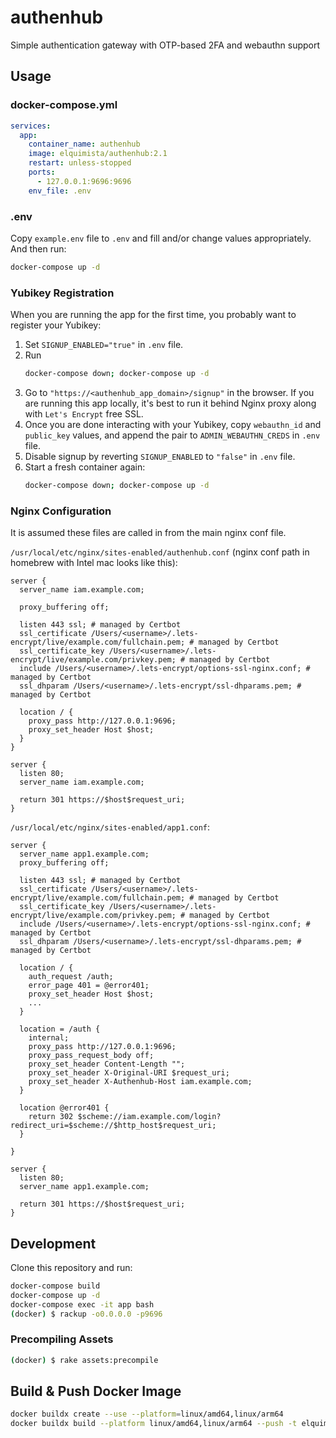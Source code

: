 # authenhub
Simple authentication gateway with OTP-based 2FA and webauthn support

## Usage

### docker-compose.yml
```yaml
services:
  app:
    container_name: authenhub
    image: elquimista/authenhub:2.1
    restart: unless-stopped
    ports:
      - 127.0.0.1:9696:9696
    env_file: .env
```

### .env
Copy `example.env` file to `.env` and fill and/or change values appropriately. And then run:
```sh
docker-compose up -d
```

### Yubikey Registration
When you are running the app for the first time, you probably want to register your Yubikey:
1. Set `SIGNUP_ENABLED="true"` in `.env` file.
1. Run
   ```sh
   docker-compose down; docker-compose up -d
   ```
1. Go to `"https://<authenhub_app_domain>/signup"` in the browser. If you are running this app locally, it's best to run it behind Nginx proxy along with `Let's Encrypt` free SSL.
1. Once you are done interacting with your Yubikey, copy `webauthn_id` and `public_key` values, and append the pair to `ADMIN_WEBAUTHN_CREDS` in `.env` file.
1. Disable signup by reverting `SIGNUP_ENABLED` to `"false"` in `.env` file.
1. Start a fresh container again:
   ```sh
   docker-compose down; docker-compose up -d
   ```

### Nginx Configuration
It is assumed these files are called in from the main nginx conf file.

`/usr/local/etc/nginx/sites-enabled/authenhub.conf` (nginx conf path in homebrew with Intel mac looks like this):
```nginx
server {
  server_name iam.example.com;

  proxy_buffering off;

  listen 443 ssl; # managed by Certbot
  ssl_certificate /Users/<username>/.lets-encrypt/live/example.com/fullchain.pem; # managed by Certbot
  ssl_certificate_key /Users/<username>/.lets-encrypt/live/example.com/privkey.pem; # managed by Certbot
  include /Users/<username>/.lets-encrypt/options-ssl-nginx.conf; # managed by Certbot
  ssl_dhparam /Users/<username>/.lets-encrypt/ssl-dhparams.pem; # managed by Certbot

  location / {
    proxy_pass http://127.0.0.1:9696;
    proxy_set_header Host $host;
  }
}

server {
  listen 80;
  server_name iam.example.com;

  return 301 https://$host$request_uri;
}
```

`/usr/local/etc/nginx/sites-enabled/app1.conf`:
```nginx
server {
  server_name app1.example.com;
  proxy_buffering off;

  listen 443 ssl; # managed by Certbot
  ssl_certificate /Users/<username>/.lets-encrypt/live/example.com/fullchain.pem; # managed by Certbot
  ssl_certificate_key /Users/<username>/.lets-encrypt/live/example.com/privkey.pem; # managed by Certbot
  include /Users/<username>/.lets-encrypt/options-ssl-nginx.conf; # managed by Certbot
  ssl_dhparam /Users/<username>/.lets-encrypt/ssl-dhparams.pem; # managed by Certbot

  location / {
    auth_request /auth;
    error_page 401 = @error401;
    proxy_set_header Host $host;
    ...
  }

  location = /auth {
    internal;
    proxy_pass http://127.0.0.1:9696;
    proxy_pass_request_body off;
    proxy_set_header Content-Length "";
    proxy_set_header X-Original-URI $request_uri;
    proxy_set_header X-Authenhub-Host iam.example.com;
  }

  location @error401 {
    return 302 $scheme://iam.example.com/login?redirect_uri=$scheme://$http_host$request_uri;
  }

}

server {
  listen 80;
  server_name app1.example.com;

  return 301 https://$host$request_uri;
}
```

## Development

Clone this repository and run:
```sh
docker-compose build
docker-compose up -d
docker-compose exec -it app bash
(docker) $ rackup -o0.0.0.0 -p9696
```

### Precompiling Assets
```sh
(docker) $ rake assets:precompile
```

## Build & Push Docker Image
```sh
docker buildx create --use --platform=linux/amd64,linux/arm64
docker buildx build --platform linux/amd64,linux/arm64 --push -t elquimista/authenhub:latest .
```
